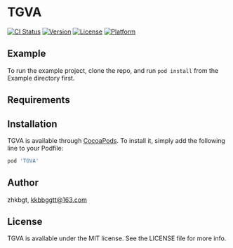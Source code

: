 # TGVA

[![CI Status](https://img.shields.io/travis/zhkbgt/TGVA.svg?style=flat)](https://travis-ci.org/zhkbgt/TGVA)
[![Version](https://img.shields.io/cocoapods/v/TGVA.svg?style=flat)](https://cocoapods.org/pods/TGVA)
[![License](https://img.shields.io/cocoapods/l/TGVA.svg?style=flat)](https://cocoapods.org/pods/TGVA)
[![Platform](https://img.shields.io/cocoapods/p/TGVA.svg?style=flat)](https://cocoapods.org/pods/TGVA)

## Example

To run the example project, clone the repo, and run `pod install` from the Example directory first.

## Requirements

## Installation

TGVA is available through [CocoaPods](https://cocoapods.org). To install
it, simply add the following line to your Podfile:

```ruby
pod 'TGVA'
```

## Author

zhkbgt, kkbbggtt@163.com

## License

TGVA is available under the MIT license. See the LICENSE file for more info.
